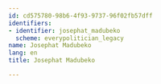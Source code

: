 ```yaml
---
id: cd575780-98b6-4f93-9737-96f02fb57dff
identifiers:
- identifier: josephat_madubeko
  scheme: everypolitician_legacy
name: Josephat Madubeko
lang: en
title: Josephat Madubeko

---
```

